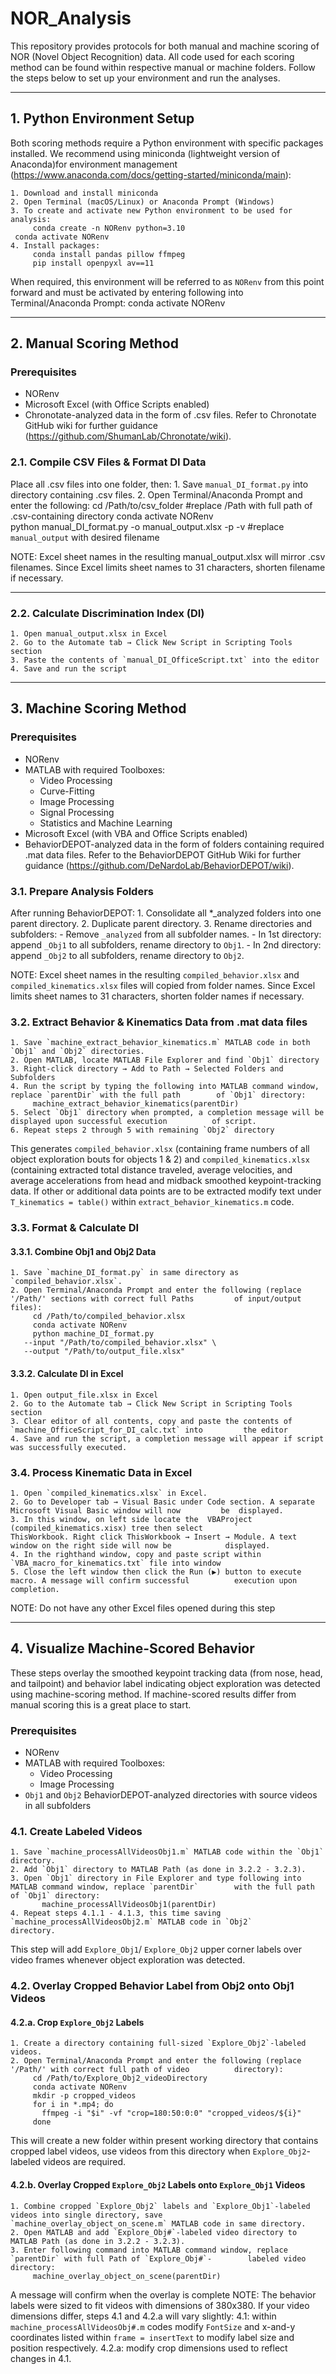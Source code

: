 # NOR_Analysis

This repository provides protocols for both manual and machine scoring of NOR (Novel Object Recognition) data. All code used for each scoring method can be found within respective manual or machine folders. Follow the steps below to set up your environment and run the analyses.

---

## 1. Python Environment Setup

Both scoring methods require a Python environment with specific packages installed. We recommend using miniconda (lightweight version of Anaconda)for environment management (https://www.anaconda.com/docs/getting-started/miniconda/main):

    1. Download and install miniconda 
    2. Open Terminal (macOS/Linux) or Anaconda Prompt (Windows)
    3. To create and activate new Python environment to be used for analysis: 
         conda create -n NORenv python=3.10
	 conda activate NORenv
    4. Install packages: 
         conda install pandas pillow ffmpeg
         pip install openpyxl av==11

When required, this environment will be referred to as `NORenv` from this point forward and must be activated by entering following into Terminal/Anaconda Prompt: 
	 conda activate NORenv

---

## 2. Manual Scoring Method

### Prerequisites
* NORenv
* Microsoft Excel (with Office Scripts enabled)
* Chronotate-analyzed data in the form of .csv files. Refer to Chronotate GitHub wiki for further guidance (https://github.com/ShumanLab/Chronotate/wiki). 

### 2.1. Compile CSV Files & Format DI Data

Place all .csv files into one folder, then:
    1. Save `manual_DI_format.py` into directory containing .csv files.
    2. Open Terminal/Anaconda Prompt and enter the following:
       	 cd /Path/to/csv_folder #replace /Path with full path of .csv-containing directory
         conda activate NORenv		
	 python manual_DI_format.py -o manual_output.xlsx -p -v #replace `manual_output` with desired filename

NOTE: Excel sheet names in the resulting manual_output.xlsx will mirror .csv filenames. Since Excel limits sheet names to 31 characters, shorten filename if necessary.

---

### 2.2. Calculate Discrimination Index (DI)
  
    1. Open manual_output.xlsx in Excel
    2. Go to the Automate tab → Click New Script in Scripting Tools section
    3. Paste the contents of `manual_DI_OfficeScript.txt` into the editor
    4. Save and run the script

---

## 3. Machine Scoring Method

### Prerequisites
* NORenv
* MATLAB with required Toolboxes:
    - Video Processing
    - Curve-Fitting
    - Image Processing
    - Signal Processing
    - Statistics and Machine Learning
* Microsoft Excel (with VBA and Office Scripts enabled)
* BehaviorDEPOT-analyzed data in the form of folders containing required .mat data files. Refer to the BehaviorDEPOT GitHub Wiki for further guidance (https://github.com/DeNardoLab/BehaviorDEPOT/wiki).

### 3.1. Prepare Analysis Folders

After running BehaviorDEPOT:
    1. Consolidate all *_analyzed folders into one parent directory.
    2. Duplicate parent directory.
    3. Rename directories and subfolders:
       - Remove `_analyzed` from all subfolder names.
       - In 1st directory: append `_Obj1` to all subfolders, rename directory to `Obj1`.
       - In 2nd directory: append `_Obj2` to all subfolders, rename directory to `Obj2`.

NOTE: Excel sheet names in the resulting `compiled_behavior.xlsx` and `compiled_kinematics.xlsx` files will copied from folder names. 
Since Excel limits sheet names to 31 characters, shorten folder names if necessary.

### 3.2. Extract Behavior & Kinematics Data from .mat data files

    1. Save `machine_extract_behavior_kinematics.m` MATLAB code in both `Obj1` and `Obj2` directories.
    2. Open MATLAB, locate MATLAB File Explorer and find `Obj1` directory 
    3. Right-click directory → Add to Path → Selected Folders and Subfolders
    4. Run the script by typing the following into MATLAB command window, replace `parentDir` with the full path        of `Obj1` directory:  
	     machine_extract_behavior_kinematics(parentDir)
    5. Select `Obj1` directory when prompted, a completion message will be displayed upon successful execution          of script.
    6. Repeat steps 2 through 5 with remaining `Obj2` directory

This generates `compiled_behavior.xlsx` (containing frame numbers of all object exploration bouts for objects 1 & 2) and `compiled_kinematics.xlsx` (containing extracted total distance traveled, average velocities, and average accelerations from head and midback smoothed keypoint-tracking data. If other or additional data points are to be extracted modify text under `T_kinematics = table()` within `extract_behavior_kinematics.m` code.

### 3.3. Format & Calculate DI

#### 3.3.1. Combine Obj1 and Obj2 Data 

    1. Save `machine_DI_format.py` in same directory as `compiled_behavior.xlsx`.
    2. Open Terminal/Anaconda Prompt and enter the following (replace '/Path/' sections with correct full Paths         of input/output files):
         cd /Path/to/compiled_behavior.xlsx
         conda activate NORenv
      	 python machine_DI_format.py 
	   --input "/Path/to/compiled_behavior.xlsx" \
  	   --output "/Path/to/output_file.xlsx"

#### 3.3.2. Calculate DI in Excel

    1. Open output_file.xlsx in Excel
    2. Go to the Automate tab → Click New Script in Scripting Tools section
    3. Clear editor of all contents, copy and paste the contents of `machine_OfficeScript_for_DI_calc.txt` into         the editor
    4. Save and run the script, a completion message will appear if script was successfully executed.


### 3.4. Process Kinematic Data in Excel

    1. Open `compiled_kinematics.xlsx` in Excel.
    2. Go to Developer tab → Visual Basic under Code section. A separate Microsoft Visual Basic window will now         be  displayed. 
    3. In this window, on left side locate the  VBAProject (compiled_kinematics.xisx) tree then select       `          ThisWorkbook. Right click ThisWorkbook → Insert → Module. A text window on the right side will now be            displayed.
    4. In the righthand window, copy and paste script within  `VBA_macro_for_kinematics.txt` file into window
    5. Close the left window then click the Run (▶️) button to execute macro. A message will confirm successful          execution upon completion.

NOTE: Do not have any other Excel files opened during this step

---

## 4. Visualize Machine-Scored Behavior
These steps overlay the smoothed keypoint tracking data (from nose, head, and tailpoint) and behavior label indicating object exploration was detected using machine-scoring method.
If machine-scored results differ from manual scoring this is a great place to start. 

### Prerequisites
* NORenv
* MATLAB with required Toolboxes:
    - Video Processing
    - Image Processing
* `Obj1` and `Obj2` BehaviorDEPOT-analyzed directories with source videos in all subfolders

### 4.1. Create Labeled Videos

    1. Save `machine_processAllVideosObj1.m` MATLAB code within the `Obj1` directory.
    2. Add `Obj1` directory to MATLAB Path (as done in 3.2.2 - 3.2.3).
    3. Open `Obj1` directory in File Explorer and type following into MATLAB command window, replace `parentDir`        with the full path of `Obj1` directory:
	       machine_processAllVideosObj1(parentDir)
    4. Repeat steps 4.1.1 - 4.1.3, this time saving `machine_processAllVideosObj2.m` MATLAB code in `Obj2`              directory.

This step will add `Explore_Obj1`/ `Explore_Obj2` upper corner labels over video frames whenever object exploration was detected.

### 4.2. Overlay Cropped Behavior Label from Obj2 onto Obj1 Videos

#### 4.2.a. Crop `Explore_Obj2` Labels 
       	  
    1. Create a directory containing full-sized `Explore_Obj2`-labeled videos.
    2. Open Terminal/Anaconda Prompt and enter the following (replace '/Path/' with correct full path of video          directory):
         cd /Path/to/Explore_Obj2_videoDirectory
         conda activate NORenv
         mkdir -p cropped_videos
         for i in *.mp4; do
           ffmpeg -i "$i" -vf "crop=180:50:0:0" "cropped_videos/${i}"
         done

This will create a new folder within present working directory that contains cropped label videos, use videos from this directory when `Explore_Obj2`-labeled videos are required.

#### 4.2.b. Overlay Cropped `Explore_Obj2` Labels onto `Explore_Obj1` Videos

    1. Combine cropped `Explore_Obj2` labels and `Explore_Obj1`-labeled videos into single directory, save              `machine_overlay_object_on_scene.m` MATLAB code in same directory.
    2. Open MATLAB and add `Explore_Obj#`-labeled video directory to MATLAB Path (as done in 3.2.2 - 3.2.3).
    3. Enter following command into MATLAB command window, replace `parentDir` with full Path of `Explore_Obj#`-        labeled video directory: 
         machine_overlay_object_on_scene(parentDir)

A message will confirm when the overlay is complete
NOTE: The behavior labels were sized to fit videos with dimensions of 380x380. If your video dimensions differ, steps 4.1 and 4.2.a will vary slightly:
    4.1: within `machine_processAllVideosObj#.m` codes modify `FontSize` and x-and-y coordinates listed within           `frame = insertText` to modify label size and position respectively. 
    4.2.a: modify crop dimensions used to reflect changes in 4.1.


